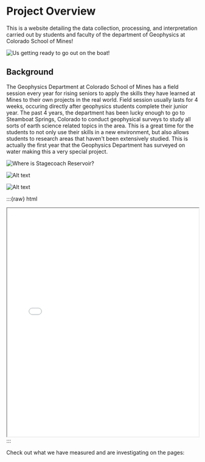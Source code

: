# Project Overview 

This is a website detailing the data collection, processing, and interpretation carried out by students and faculty of the department of Geophysics at Colorado School of Mines!

![Us getting ready to go out on the boat!](figures/background/boatpic.jpg)

## Background 

The Geophysics Department at Colorado School of Mines has a field session every year for rising seniors to apply the skills they have learned at Mines to their own projects in the real world. Field session usually lasts for 4 weeks, occuring directly after geophysics students complete their junior year. The past 4 years, the department has been lucky enough to go to Steamboat Springs, Colorado to conduct geophysical surveys to study all sorts of earth science related topics in the area. This is a great time for the students to not only use their skills in a new environment, but also allows students to research areas that haven't been extensively studied. This is actually the first year that the Geophysics Department has surveyed on water making this a very special project. 


![Where is Stagecoach Reservoir?](figures/background/bigmap.jpeg)

![Alt text](figures/background/stagecoachmap.jpeg)

![Alt text](figures/background/stagecoachpic.jpeg)


:::{raw} html
<iframe src="../map.html" width="100%" height="600px"></iframe>
:::


Check out what we have measured and are investigating on the pages:

```{tableofcontents}
```
